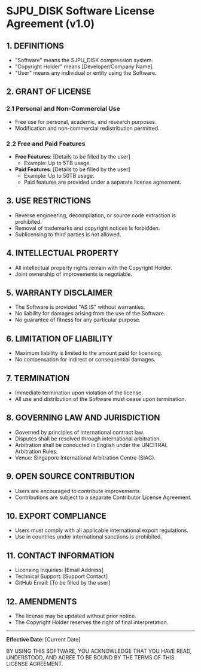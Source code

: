 # SJPU_DISK Software License Agreement (v1.0)

## 1. DEFINITIONS
- "Software" means the SJPU_DISK compression system.
- "Copyright Holder" means [Developer/Company Name].
- "User" means any individual or entity using the Software.

## 2. GRANT OF LICENSE
### 2.1 Personal and Non-Commercial Use
- Free use for personal, academic, and research purposes.
- Modification and non-commercial redistribution permitted.

### 2.2 Free and Paid Features
- **Free Features**: [Details to be filled by the user]  
  - Example: Up to 5TB usage.
- **Paid Features**: [Details to be filled by the user]  
  - Example: Up to 50TB usage.  
  - Paid features are provided under a separate license agreement.

## 3. USE RESTRICTIONS
- Reverse engineering, decompilation, or source code extraction is prohibited.
- Removal of trademarks and copyright notices is forbidden.
- Sublicensing to third parties is not allowed.

## 4. INTELLECTUAL PROPERTY
- All intellectual property rights remain with the Copyright Holder.
- Joint ownership of improvements is negotiable.

## 5. WARRANTY DISCLAIMER
- The Software is provided "AS IS" without warranties.
- No liability for damages arising from the use of the Software.
- No guarantee of fitness for any particular purpose.

## 6. LIMITATION OF LIABILITY
- Maximum liability is limited to the amount paid for licensing.
- No compensation for indirect or consequential damages.

## 7. TERMINATION
- Immediate termination upon violation of the license.
- All use and distribution of the Software must cease upon termination.

## 8. GOVERNING LAW AND JURISDICTION
- Governed by principles of international contract law.
- Disputes shall be resolved through international arbitration.
- Arbitration shall be conducted in English under the UNCITRAL Arbitration Rules.
- Venue: Singapore International Arbitration Centre (SIAC).

## 9. OPEN SOURCE CONTRIBUTION
- Users are encouraged to contribute improvements.
- Contributions are subject to a separate Contributor License Agreement.

## 10. EXPORT COMPLIANCE
- Users must comply with all applicable international export regulations.
- Use in countries under international sanctions is prohibited.

## 11. CONTACT INFORMATION
- Licensing Inquiries: [Email Address]
- Technical Support: [Support Contact]
- GitHub Email: [To be filled by the user]

## 12. AMENDMENTS
- The license may be updated without prior notice.
- The Copyright Holder reserves the right of final interpretation.

---

**Effective Date**: [Current Date]

BY USING THIS SOFTWARE, YOU ACKNOWLEDGE THAT YOU HAVE READ, UNDERSTOOD, AND AGREE TO BE BOUND BY THE TERMS OF THIS LICENSE AGREEMENT.